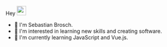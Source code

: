 Hey <img src="https://user-images.githubusercontent.com/6590066/115127880-4b4daa00-9fda-11eb-90df-868fc12e76c4.gif" height="25">

- 👋 I'm Sebastian Brosch.
- 👀 I'm interested in learning new skills and creating software.
- 🌱 I'm currently learning JavaScript and Vue.js.
